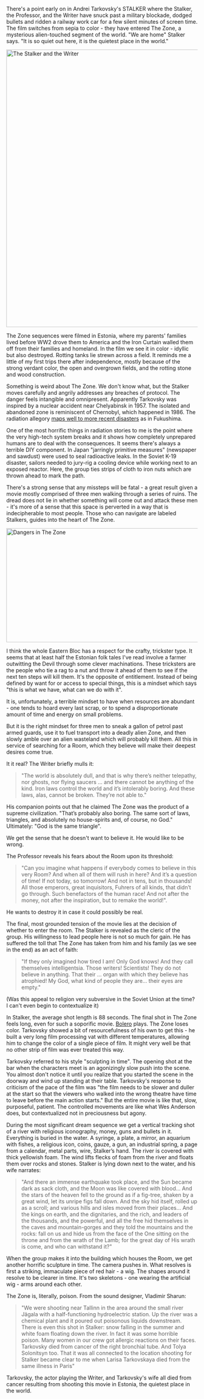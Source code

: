 There's a point early on in Andrei Tarkovsky's STALKER where the Stalker, the Professor, and the Writer have snuck past a military blockade, dodged bullets and ridden a railway work car for a few silent minutes of screen time.  The film switches from sepia to color - they have entered The Zone, a mysterious alien-touched segment of the world.  "We are home" Stalker says.  "It is so quiet out here, it is the quietest place in the world."

<!--BREAK-->

<p class="centered">
  <img width="1024" height="730" alt="The Stalker and the Writer"
       src="{{link "stalker.jpg" }}" />
</p>

The Zone sequences were filmed in Estonia, where my parents' families lived before WW2 drove them to America and the Iron Curtain walled them off from their families and homeland.  In the film we see it in color - idyllic but also destroyed.  Rotting tanks lie strewn across a field.  It reminds me a little of my first trips there after independence, mostly because of the strong verdant color, the open and overgrown fields, and the rotting stone and wood construction.

Something is weird about The Zone.  We don't know what, but the Stalker moves carefully and angrily addresses any breaches of protocol.  The danger feels intangible and omnipresent.  Apparently Tarkovsky was inspired by a nuclear accident near Chelyabinsk in 1957.  The isolated and abandoned zone is reminiscent of Chernobyl, which happened in 1986.  The radiation allegory [maps well to more recent disasters](http://www.theguardian.com/film/filmblog/2011/apr/08/andrei-tarkovsky-stalker-japan-fukushima-nuclear) as in Fukushima.  

One of the most horrific things in radiation stories to me is the point where the very high-tech system breaks and it shows how completely unprepared humans are to deal with the consequences.  It seems there's always a terrible DIY component.  In Japan "jarringly primitive measures" (newspaper and sawdust) were used to seal radioactive leaks.  In the Soviet K-19 disaster, sailors needed to jury-rig a cooling device while working next to an exposed reactor.  Here, the group ties strips of cloth to iron nuts which are thrown ahead to mark the path.  

There's a strong sense that any missteps will be fatal - a great result given a movie mostly comprised of three men walking through a series of ruins.  The dread does not lie in whether something will come out and attack these men - it's more of a sense that this space is perverted in a way that is indecipherable to most people.  Those who can navigate are labeled Stalkers, guides into the heart of The Zone.

<p class="centered">
  <img width="900" height="300" alt="Dangers in The Zone"
       src="{{link "stalker2.jpg" }}" />
</p>

I think the whole Eastern Bloc has a respect for the crafty, trickster type. It seems that at least half the Estonian folk tales I've read involve a farmer outwitting the Devil through some clever machinations.  These tricksters are the people who tie a rag to a nut and throw it ahead of them to see if the next ten steps will kill them.  It's the opposite of entitlement.  Instead of being defined by want for or access to special things, this is a mindset which says "this is what we have, what can we do with it". 

It is, unfortunately, a terrible mindset to have when resources are abundant - one tends to hoard every last scrap, or to spend a disproportionate amount of time and energy on small problems.

But it is the right mindset for three men to sneak a gallon of petrol past armed guards, use it to fuel transport into a deadly alien Zone, and then slowly amble over an alien wasteland which will probably kill them. All this in service of searching for a Room, which they believe will make their deepest desires come true.

It it real?  The Writer briefly mulls it:

<blockquote>
"The world is absolutely dull, and that is why there’s neither telepathy, nor ghosts, nor flying saucers ... and there cannot be anything of the kind. Iron laws control the world and it’s intolerably boring. And these laws, alas, cannot be broken. They’re not able to."
</blockquote>

His companion points out that he claimed The Zone was the product of a supreme civilization.  "That’s probably also boring. The same sort of laws, triangles, and absolutely no house-spirits and, of course, no God."  Ultimately: "God is the same triangle".

We get the sense that he doesn't want to believe it.  He would like to be wrong.

The Professor reveals his fears about the Room upon its threshold:

<blockquote>
"Can you imagine what happens if everybody comes to believe in this very Room? And when all of them will rush in here? And it’s a question of time! If not today, so tomorrow! And not in tens, but in thousands! All those emperors, great inquisitors, Fuhrers of all kinds, that didn’t go through. Such benefactors of the human race! And not after the money, not after the inspiration, but to remake the world!".
</blockquote>

He wants to destroy it in case it could possibly be real.

The final, most grounded tension of the movie lies at the decision of whether to enter the room.  The Stalker is revealed as the cleric of the group.  His willingness to lead people here is not so much for gain.  He has suffered the toll that The Zone has taken from him and his family (as we see in the end) as an act of faith:

<blockquote>
"If they only imagined how tired I am! Only God knows! And they call themselves intelligentsia. Those writers! Scientists!  They do not believe in anything. That their ... organ with which they believe has atrophied!  My God, what kind of people they are... their eyes are empty."
</blockquote>

(Was this appeal to religion very subversive in the Soviet Union at the time? I can't even begin to contextualize it)

In Stalker, the average shot length is 88 seconds.  The final shot in The Zone feels long, even for such a soporific movie. [Bolero](http://www.radiolab.org/story/217340-unraveling-bolero/) plays. The Zone loses color.  Tarkovsky showed a bit of resourcefulness of his own to get this - he built a very long film processing vat with different temperatures, allowing him to change the color of a single piece of film.  It might very well be that no other strip of film was ever treated this way.

Tarkovsky referred to his style "sculpting in time".  The opening shot at the bar when the characters meet is an agonizingly slow push into the scene.  You almost don't notice it until you realize that you started the scene in the doorway and wind up standing at their table.  Tarkovsky's response to criticism of the pace of the film was "the film needs to be slower and duller at the start so that the viewers who walked into the wrong theatre have time to leave before the main action starts."  But the entire movie is like that, slow, purposeful, patient.   The controlled movements are like what Wes Anderson does, but contextualized not in preciousness but agony.

During the most significant dream sequence we get a vertical tracking shot of a river with religious iconography, money, guns and bullets in it.  Everything is buried in the water.  A syringe, a plate, a mirror, an aquarium with fishes, a religious icon, coins, gauze, a gun, an industrial spring, a page from a calendar, metal parts, wire, Stalker’s hand.  The river is covered with thick yellowish foam. The wind lifts flecks of foam from the river and floats them over rocks and stones. Stalker is lying down next to the water, and his wife narrates:

<blockquote>
"And there an immense earthquake took place, and the Sun became dark as sack cloth, and the Moon was like covered with blood... And the stars of the heaven fell to the ground as if a fig-tree, shaken by a great wind, let its unripe figs fall down. And the sky hid itself, rolled up as a scroll; and various hills and isles moved from their places... And the kings on earth, and the dignitaries, and the rich, and leaders of the thousands, and the powerful, and all the free hid themselves in the caves and mountain-gorges and they told the mountains and the rocks: fall on us and hide us from the face of the One sitting on the throne and from the wrath of the Lamb; for the great day of His wrath is come, and who can withstand it?"
</blockquote>

When the group makes it into the building which houses the Room, we get another horrific sculpture in time. The camera pushes in.  What resolves is first a striking, immaculate piece of red hair - a wig.  The shapes around it resolve to be clearer in time.  It's two skeletons - one wearing the artificial wig - arms around each other.

The Zone is, literally, poison.  From the sound designer, Vladimir Sharun:

<blockquote>
"We were shooting near Tallinn in the area around the small river Jägala with a half-functioning hydroelectric station. Up the river was a chemical plant and it poured out poisonous liquids downstream. There is even this shot in Stalker: snow falling in the summer and white foam floating down the river. In fact it was some horrible poison. Many women in our crew got allergic reactions on their faces. Tarkovsky died from cancer of the right bronchial tube. And Tolya Solonitsyn too. That it was all connected to the location shooting for Stalker became clear to me when Larisa Tarkovskaya died from the same illness in Paris"
</blockquote>

Tarkovsky, the actor playing the Writer, and Tarkovsky's wife all died from cancer resulting from shooting this movie in Estonia, the quietest place in the world.
